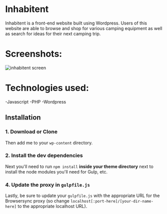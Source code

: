 # Inhabitent

Inhabitent is a front-end website built using Wordpress. Users of this website are able to browse and shop for various camping equipment as well as search for ideas for their next camping trip.

# Screenshots:

![inhabitent screen](https://user-images.githubusercontent.com/38142960/44937480-4efb6800-ad2e-11e8-80c0-6c64da52b135.jpg)

# Technologies used:

-Javascript
-PHP
-Wordpress

## Installation

### 1. Download or Clone

Then add me to your `wp-content` directory.

### 2. Install the dev dependencies

Next you'll need to run `npm install` **inside your theme directory** next to install the node modules you'll need for Gulp, etc.

### 4. Update the proxy in `gulpfile.js`

Lastly, be sure to update your `gulpfile.js` with the appropriate URL for the Browsersync proxy (so change `localhost[:port-here]/[your-dir-name-here]` to the appropriate localhost URL).
